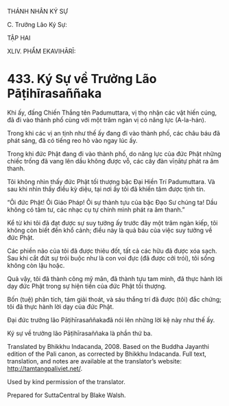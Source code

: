 THÁNH NHÂN KÝ SỰ

C. Trưởng Lão Ký Sự:

TẬP HAI

XLIV. PHẨM EKAVIHĀRĪ:

# 433\. Ký Sự về Trưởng Lão Pāṭihīrasaññaka

Khi ấy, đấng Chiến Thắng tên Padumuttara, vị thọ nhận các vật hiến cúng, đã đi vào thành phố cùng với một trăm ngàn vị có năng lực (A-la-hán).

Trong khi các vị an tịnh như thế ấy đang đi vào thành phố, các châu báu đã phát sáng, đã có tiếng reo hò vào ngay lúc ấy.

Trong khi đức Phật đang đi vào thành phố, do năng lực của đức Phật những chiếc trống đã vang lên dầu không được vỗ, các cây đàn vīṇātự phát ra âm thanh.

Tôi không nhìn thấy đức Phật tối thượng bậc Đại Hiền Trí Padumuttara. Và sau khi nhìn thấy điều kỳ diệu, tại nơi ấy tôi đã khiến tâm được tịnh tín.

“Ôi đức Phật! Ôi Giáo Pháp! Ôi sự thành tựu của bậc Đạo Sư chúng ta! Dầu không có tâm tư, các nhạc cụ tự chính mình phát ra âm thanh.”

Kể từ khi tôi đã đạt được sự suy tưởng ấy trước đây một trăm ngàn kiếp, tôi không còn biết đến khổ cảnh; điều này là quả báu của việc suy tưởng về đức Phật.

Các phiền não của tôi đã được thiêu đốt, tất cả các hữu đã được xóa sạch. Sau khi cắt đứt sự trói buộc như là con voi đực (đã được cởi trói), tôi sống không còn lậu hoặc.

Quả vậy, tôi đã thành công mỹ mãn, đã thành tựu tam minh, đã thực hành lời dạy đức Phật trong sự hiện tiền của đức Phật tối thượng.

Bốn (tuệ) phân tích, tám giải thoát, và sáu thắng trí đã được (tôi) đắc chứng; tôi đã thực hành lời dạy của đức Phật.

Đại đức trưởng lão Pāṭihīrasaññakađã nói lên những lời kệ này như thế ấy.

Ký sự về trưởng lão Pāṭihīrasaññaka là phần thứ ba.

Translated by Bhikkhu Indacanda, 2008. Based on the Buddha Jayanthi edition of the Pali canon, as corrected by Bhikkhu Indacanda. Full text, translation, and notes are available at the translator’s website: http://tamtangpaliviet.net/.

Used by kind permission of the translator.

Prepared for SuttaCentral by Blake Walsh.